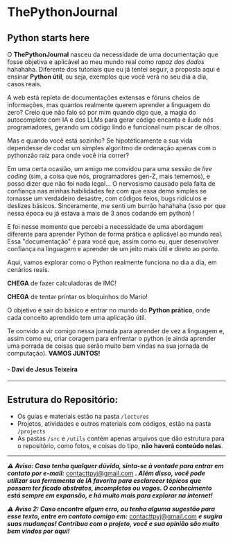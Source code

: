 # ThePythonJournal

## Python starts here

O **ThePythonJournal** nasceu da necessidade de uma documentação que fosse objetiva e aplicável ao meu mundo real como *rapaz dos dados* hahahaha. Diferente dos tutoriais que eu já tentei seguir, a proposta aqui é ensinar **Python útil**, ou seja, exemplos que você verá no seu dia a dia, casos reais.

A web está repleta de documentações extensas e fóruns cheios de informações, mas quantos realmente querem aprender a linguagem do zero? Creio que não falo só por mim quando digo que, a magia do autocomplete com IA e dos LLMs para gerar código encanta e ilude nós programadores, gerando um código lindo e funcional num piscar de olhos.

Mas e quando você está sozinho? Se hipotéticamente a sua vida dependesse de codar um simples algoritmo de ordenação apenas com o pythonzão raíz para onde você iria correr?

Em uma certa ocasião, um amigo me convidou para uma sessão de *live coding* (sim, a coisa que nós, programadores gen-Z, mais tememos), e posso dizer que não foi nada legal... O nervosismo causado pela falta de confiança nas minhas habilidades fez com que essa demo simples se tornasse um verdadeiro desastre, com códigos feios, bugs ridículos e deslizes básicos. Sinceramente, me senti um burrão hahahaha (isso por que nessa época eu já estava a mais de 3 anos codando em python) !

E foi nesse momento que percebi a necessidade de uma abordagem diferente para aprender Python de forma prática e aplicável ao mundo real. Essa "documentação" é para você que, assim como eu, quer desenvolver confiança na linguagem e aprender de um jeito mais útil e direto ao ponto.

Aqui, vamos explorar como o Python realmente funciona no dia a dia, em cenários reais.

**CHEGA** de fazer calculadoras de IMC!  

**CHEGA** de tentar printar os bloquinhos do Mario!  

O objetivo é sair do básico e entrar no mundo do **Python prático**, onde cada conceito aprendido tem uma aplicação útil.

Te convido a vir comigo nessa jornada para aprender de vez a linguagem e, assim como eu, criar coragem para enfrentar o python (e ainda aprender uma porrada de coisas que serão muito bem vindas na sua jornada de computação).
**VAMOS JUNTOS!**

#### - Davi de Jesus Teixeira

---

## Estrutura do Repositório:
- Os guias e materiais estão na pasta ``/lectures``
- Projetos, atividades e outros materiais com códigos, estão na pasta ``/projects``
- As pastas ``/src`` e ``/utils`` contém apenas arquivos que dão estrutura para o repositório, como fotos, e coisas do tipo, **não haverá conteúdo nelas**.

---

***⚠️ Aviso: Caso tenha qualquer dúvida, sinta-se à vontade para entrar em contato por e-mail:*** <contacttpyj@gmail.com> ***. Além disso, você pode utilizar sua ferramenta de IA favorita para esclarecer tópicos que possam ter ficado abstratos, incompletos ou vagos. O conhecimento está sempre em expansão, e há muito mais para explorar na internet!***

***⚠️ Aviso 2: Caso encontre algum erro, ou tenha alguma sugestão para esse texto, entre em contato comigo em:*** <contacttpyj@gmail.com> ***e sugira suas mudanças! Contribua com o projeto, você e sua opinião são muito bem vindos por aqui!***

